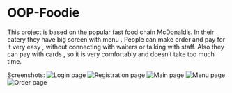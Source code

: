 # OOP-Foodie

This project is based on the popular fast food chain McDonald’s. In their eatery they have big screen with menu . People can make order and pay for it very easy , without connecting with waiters or talking with staff. Also they can pay with cards , so it is very comfortably and doesn’t take too much time.  


Screenshots:
![Login page](https://i.imgur.com/VFGfu52.png)
![Registration page](https://i.imgur.com/XfCB6LT.png)
![Main page](https://i.imgur.com/6qC35OV.jpg)
![Menu page](https://i.imgur.com/LM0OE6D.jpg)
![Order page](https://i.imgur.com/dnTKr9m.jpg)



